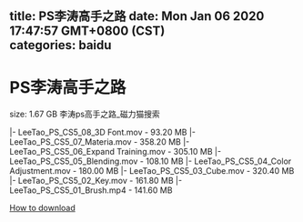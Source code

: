 
title: PS李涛高手之路
date: Mon Jan 06 2020 17:47:57 GMT+0800 (CST)    
categories: baidu
---

# PS李涛高手之路
size: 1.67 GB
 李涛ps高手之路_磁力猫搜索
 
|- LeeTao_PS_CS5_08_3D Font.mov - 93.20 MB
|- LeeTao_PS_CS5_07_Materia.mov - 358.20 MB
|- LeeTao_PS_CS5_06_Expand Training.mov - 305.10 MB
|- LeeTao_PS_CS5_05_Blending.mov - 108.10 MB
|- LeeTao_PS_CS5_04_Color Adjustment.mov - 180.00 MB
|- LeeTao_PS_CS5_03_Cube.mov - 320.40 MB
|- LeeTao_PS_CS5_02_Key.mov - 161.80 MB
|- LeeTao_PS_CS5_01_Brush.mp4 - 141.60 MB

[How to download](https://bpcam.bemobtrk.com/go/2ceec3aa-1ca2-46d6-b9ff-aaa5c184517c?jno=4906)